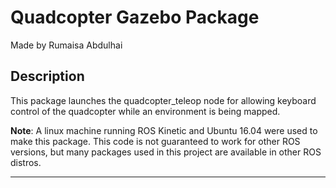 # Quadcopter Gazebo Package

Made by Rumaisa Abdulhai

## Description

This package launches the quadcopter_teleop node for allowing keyboard control of the quadcopter while an environment is being mapped.

**Note**: A linux machine running ROS Kinetic and Ubuntu 16.04 were used to make this package. This code is not guaranteed to work for other ROS versions, but many packages used in this project are available in other ROS distros.

---